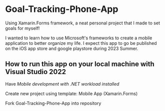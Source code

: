 # Goal-Tracking-Phone-App

Using Xamarin.Forms framework, a neat personal project that I made to set goals for myself!

I wanted to learn how to use Microsoft's frameworks to create a mobile application to better organize my life.
I expect this app to go be published on the iOS app store and google playstore during 2023 Summer.

## How to run this app on your local machine with Visual Studio 2022
  Have *Mobile development with .NET workload installed*
  
  Create new project using template: Mobile App (Xamarin.Forms)
  
  Fork Goal-Tracking-Phone-App into repository
  

